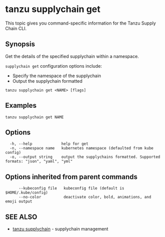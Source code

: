 # tanzu supplychain get

This topic gives you command-specific information for the Tanzu Supply Chain CLI.

## Synopsis

Get the details of the specified supplychain within a namespace.

`supplychain get` configuration options include:

- Specify the namespace of the supplychain
- Output the supplychain formatted

```console
tanzu supplychain get <NAME> [flags]
```

## Examples

```console
tanzu supplychain get NAME
```

## Options

```console
  -h, --help             help for get
  -n, --namespace name   kubernetes namespace (defaulted from kube config)
  -o, --output string    output the supplychains formatted. Supported formats: "json", "yaml", "yml"
```

## Options inherited from parent commands

```console
      --kubeconfig file   kubeconfig file (default is $HOME/.kube/config)
      --no-color          deactivate color, bold, animations, and emoji output
```

## SEE ALSO

- [tanzu supplychain](tanzu_supplychain.hbs.md) - supplychain management